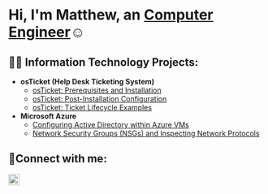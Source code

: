 <h1>Hi, I'm Matthew, an <a href="https://linkedin.com/in/Josh">Computer Engineer</a>☺</h1>

<h2>👨‍💻 Information Technology Projects:</h2>

- <b>osTicket (Help Desk Ticketing System)</b>
  - [osTicket: Prerequisites and Installation](https://github.com/matthewonye/osticket-prereqs)
  - [osTicket: Post-Installation Configuration](https://github.com/matthewonye/post-install-config)
  - [osTicket: Ticket Lifecycle Examples](https://github.com/matthewonye/ticket-lifecycle)
- <b>Microsoft Azure</b>
  - [Configuring Active Directory within Azure VMs](https://github.com/joshmadakorcc/configure-ad)
  - [Network Security Groups (NSGs) and Inspecting Network Protocols](https://github.com/joshmadakorcc/azure-network-protocols)

<h2>🤳Connect with me:</h2>

[<img align="left" alt="Matthew | LinkedIn" width="22px" src="https://cdn.jsdelivr.net/npm/simple-icons@v3/icons/linkedin.svg" />][linkedin]

[linkedin]: https://www.linkedin.com/in/matthew-onye-9a4964316/
